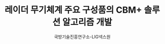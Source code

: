 ---
layout: page
title: 레이더 무기체계 주요 구성품의 CBM+ 솔루션 알고리즘 개발
start_date: 2023-03-01 08:59:00-0400
end_date: 2025-11-30 08:59:00-0400
author: 국방기술진흥연구소-LIG넥스원
description: 레이더 무기체계 주요 구성품의 CBM+ 솔루션 알고리즘 개발
importance: 1
category: projects
inline: true
related_publications: false
---